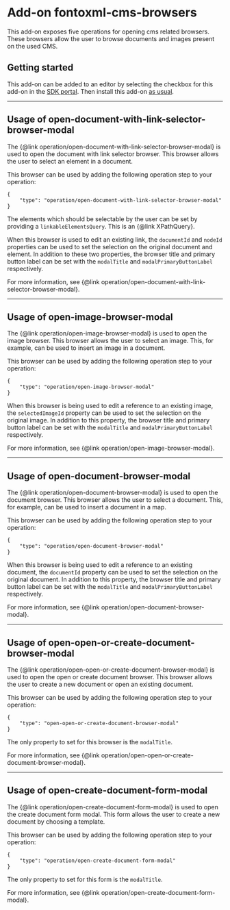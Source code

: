 # Add-on fontoxml-cms-browsers

This add-on exposes five operations for opening cms related browsers. These browsers allow the user to browse documents and images present on the used CMS.

## Getting started

This add-on can be added to an editor by selecting the checkbox for this add-on in the [SDK portal](http://sdk.fontoxml.com/). Then install this add-on [as usual](https://developers.fontoxml.com/install-add-on).

---

## Usage of open-document-with-link-selector-browser-modal

The {@link operation/open-document-with-link-selector-browser-modal} is used to open the document with link selector browser. This browser allows the user to select an element in a document.

This browser can be used by adding the following operation step to your operation:

```
{
    "type": "operation/open-document-with-link-selector-browser-modal"
}
```

The elements which should be selectable by the user can be set by providing a `linkableElementsQuery`. This is an {@link XPathQuery}.

When this browser is used to edit an existing link, the `documentId` and `nodeId` properties can be used to set the selection on the original document and element. In addition to these two properties, the browser title and primary button label can be set with the `modalTitle` and `modalPrimaryButtonLabel` respectively.

For more information, see {@link operation/open-document-with-link-selector-browser-modal}.

---

## Usage of open-image-browser-modal

The {@link operation/open-image-browser-modal} is used to open the image browser. This browser allows the user to select an image. This, for example, can be used to insert an image in a document.

This browser can be used by adding the following operation step to your operation:

```
{
    "type": "operation/open-image-browser-modal"
}
```

When this browser is being used to edit a reference to an existing image, the `selectedImageId` property can be used to set the selection on the original image. In addition to this property, the browser title and primary button label can be set with the `modalTitle` and `modalPrimaryButtonLabel` respectively.

For more information, see {@link operation/open-image-browser-modal}.

---

## Usage of open-document-browser-modal

The {@link operation/open-document-browser-modal} is used to open the document browser. This browser allows the user to select a document. This, for example, can be used to insert a document in a map.

This browser can be used by adding the following operation step to your operation:

```
{
    "type": "operation/open-document-browser-modal"
}
```

When this browser is being used to edit a reference to an existing document, the `documentId` property can be used to set the selection on the original document. In addition to this property, the browser title and primary button label can be set with the `modalTitle` and `modalPrimaryButtonLabel` respectively.

For more information, see {@link operation/open-document-browser-modal}.

---

## Usage of open-open-or-create-document-browser-modal

The {@link operation/open-open-or-create-document-browser-modal} is used to open the open or create document browser. This browser allows the user to create a new document or open an existing document.

This browser can be used by adding the following operation step to your operation:

```
{
    "type": "open-open-or-create-document-browser-modal"
}
```

The only property to set for this browser is the `modalTitle`.

For more information, see {@link operation/open-open-or-create-document-browser-modal}.

---

## Usage of open-create-document-form-modal

The {@link operation/open-create-document-form-modal} is used to open the create document form modal. This form allows the user to create a new document by choosing a template.

This browser can be used by adding the following operation step to your operation:

```
{
    "type": "operation/open-create-document-form-modal"
}
```

The only property to set for this form is the `modalTitle`.

For more information, see {@link operation/open-create-document-form-modal}.
